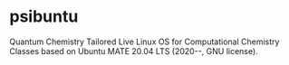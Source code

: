 # psibuntu
 Quantum Chemistry Tailored Live Linux OS for Computational Chemistry Classes based on Ubuntu MATE 20.04 LTS (2020--, GNU license).
